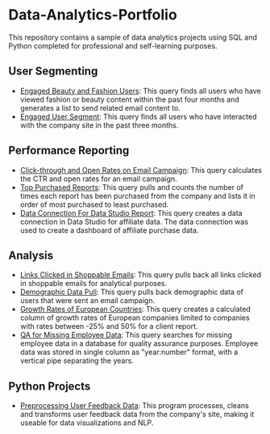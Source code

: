 # Data-Analytics-Portfolio
This repository contains a sample of data analytics projects using SQL and Python completed for professional and self-learning purposes.

## User Segmenting    
- [Engaged Beauty and Fashion Users](https://github.com/steph1178/Data-Analytics-Portfolio/blob/master/Segmented%20engaged%20beauty%20and%20fashion%20users): This query finds all users who have viewed fashion or beauty content within the past four months and generates a list to send related email content to.     
- [Engaged User Segment](https://github.com/steph1178/Data-Analytics-Portfolio/blob/master/segmenting%20engaged%20users): This query finds all users who have interacted with the company site in the past three months.   

## Performance Reporting    
* [Click-through and Open Rates on Email Campaign](https://github.com/steph1178/Data-Analytics-Portfolio/blob/master/Email%20Campaign%20CTR%20and%20Open%20Rates): This query calculates the CTR and open rates for an email campaign.   
* [Top Purchased Reports](https://github.com/steph1178/Data-Analytics-Portfolio/blob/master/A%20list%20of%20the%20company's%20%20most%20purchased%20reports): This query pulls and counts the number of times each report has been purchased from the company and lists it in order of most purchased to least purchased. 
* [Data Connection For Data Studio Report](https://github.com/steph1178/Data-Analytics-Portfolio/blob/master/Data%20Connection%20For%20Data%20Studio): This query creates a data connection in Data Studio for affiliate data. The data connection was used to create a dashboard of affiliate purchase data.

## Analysis
* [Links Clicked in Shoppable Emails](https://github.com/steph1178/Data-Analytics-Portfolio/blob/master/Links%20Clicked%20in%20Shopping%20Emails): This query pulls back all links clicked in shoppable emails for analytical purposes.
* [Demographic Data Pull](https://github.com/steph1178/Data-Analytics-Portfolio/blob/master/demographic%20data%20pull): This query pulls back demographic data of users that were sent an email campaign.
* [Growth Rates of European Countries](https://github.com/steph1178/Data-Analytics-Portfolio/blob/master/Revenue%20Growth%20Rates%20for%20European%20Companies): This query creates a calculated column of growth rates of European companies limited to companies with rates between -25% and 50% for a client report.
* [QA for Missing Employee Data](https://github.com/steph1178/Data-Analytics-Portfolio/blob/master/QA%20Missing%20Data): This query searches for missing employee data in a database for quality assurance purposes. Employee data was stored in single column as "year:number" format, with a vertical pipe separating the years.

## Python Projects
* [Preprocessing User Feedback Data](https://github.com/steph1178/Data-Analytics-Portfolio/commit/eb90f5e2ee4a5213ff08c99f893a20d2c8334c76): This program processes, cleans and transforms user feedback data from the company's site, making it useable for data visualizations and NLP.

